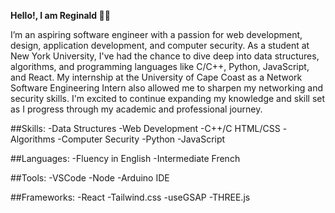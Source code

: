 **Hello!, I am Reginald 👋🏾**


I’m an aspiring software engineer with a passion for web development, design, application development, and computer security. As a student at New York University, I've had the chance to dive deep into data structures, algorithms, and programming languages like C/C++, Python, JavaScript, and React. My internship at the University of Cape Coast as a Network Software Engineering Intern also allowed me to sharpen my networking and security skills. I'm excited to continue expanding my knowledge and skill set as I progress through my academic and professional journey.


##Skills:
-Data Structures     -Web Development      -C++/C       HTML/CSS
-Algorithms          -Computer Security    -Python      -JavaScript

##Languages:
-Fluency in English
-Intermediate French

##Tools:
-VSCode         -Node
-Arduino IDE    

##Frameworks:
-React         -Tailwind.css
-useGSAP       -THREE.js
